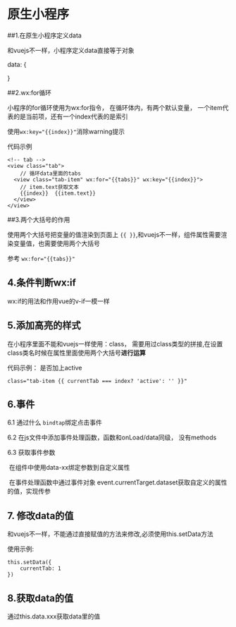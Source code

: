 # 原生小程序

##1.在原生小程序定义data

和vuejs不一样，小程序定义data直接等于对象

data: {

}

##2.wx:for循环

小程序的for循环使用为wx:for指令， 在循环体内，有两个默认变量， 一个item代表的是当前项，还有一个index代表的是索引

使用`wx:key="{{index}}"`消除warning提示

代码示例

```
<!-- tab -->
<view class="tab">
	// 循环data里面的tabs
  <view class="tab-item" wx:for="{{tabs}}" wx:key="{{index}}">
  	// item.text获取文本
    {{index}}  {{item.text}}
  </view>
</view>
```

##3.两个大括号的作用

使用两个大括号把变量的值渲染到页面上 `{{ }}`,和vuejs不一样，组件属性需要渲染变量值，也需要使用两个大括号

参考 `wx:for="{{tabs}}"`

## 4.条件判断wx:if

wx:if的用法和作用vue的v-if一模一样

## 5.添加高亮的样式

在小程序里面不能和vuejs一样使用：class， 需要用过class类型的拼接,在设置class类名时候在属性里面使用两个大括号**进行运算**

代码示例： 是否加上active

`class="tab-item {{ currentTab === index? 'active': '' }}"  `

## 6.事件

6.1 通过什么 `bindtap`绑定点击事件

6.2 在js文件中添加事件处理函数，函数和onLoad/data同级， 没有methods

6.3 获取事件参数

​	在组件中使用data-xx绑定参数到自定义属性

​	在事件处理函数中通过事件对象 event.currentTarget.dataset获取自定义的属性的值，实现传参

## 7. 修改data的值

和vuejs不一样，不能通过直接赋值的方法来修改,必须使用this.setData方法

使用示例:

```
this.setData({
	currentTab: 1
})
```

## 8.获取data的值

通过this.data.xxx获取data里的值